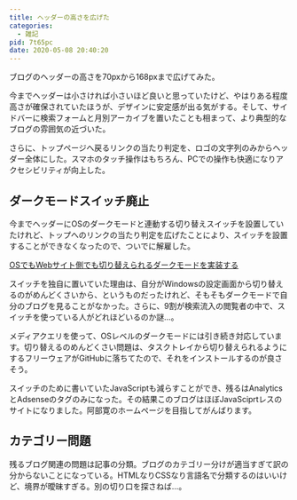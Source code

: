 ```yaml
---
title: ヘッダーの高さを広げた
categories:
  - 雑記
pid: 7t65pc
date: 2020-05-08 20:40:20
---
```


ブログのヘッダーの高さを70pxから168pxまで広げてみた。

今までヘッダーは小さければ小さいほど良いと思っていたけど、やはりある程度高さが確保されていたほうが、デザインに安定感が出る気がする。そして、サイドバーに検索フォームと月別アーカイブを置いたことも相まって、より典型的なブログの雰囲気の近づいた。

さらに、トップページへ戻るリンクの当たり判定を、ロゴの文字列のみからヘッダー全体にした。スマホのタッチ操作はもちろん、PCでの操作も快適になりアクセシビリティが向上した。


## ダークモードスイッチ廃止

今までヘッダーにOSのダークモードと連動する切り替えスイッチを設置していたけれど、トップへのリンクの当たり判定を広げたことにより、スイッチを設置することができなくなったので、ついでに解雇した。

[OSでもWebサイト側でも切り替えられるダークモードを実装する](/post/2xc2mg/)

スイッチを独自に置いていた理由は、自分がWindowsの設定画面から切り替えるのがめんどくさいから、というものだったけれど、そもそもダークモードで自分のブログを見ることがなかった。さらに、9割が検索流入の閲覧者の中で、スイッチを使っている人がどれほどいるのか謎...。

メディアクエリを使って、OSレベルのダークモードには引き続き対応しています。切り替えるのめんどくさい問題は、タスクトレイから切り替えられるようにするフリーウェアがGitHubに落ちてたので、それをインストールするのが良さそう。

スイッチのために書いていたJavaScriptも減らすことができ、残るはAnalyticsとAdsenseのタグのみになった。その結果このブログはほぼJavaSciprtレスのサイトになりました。阿部寛のホームページを目指してがんばります。


## カテゴリー問題

残るブログ関連の問題は記事の分類。ブログのカテゴリー分けが適当すぎて訳の分からないことになっている。HTMLなりCSSなり言語名で分類するのはいいけど、境界が曖昧すぎる。別の切り口を探さねば...。
